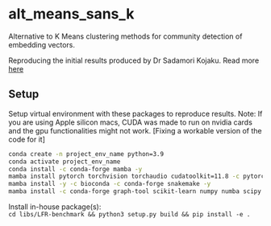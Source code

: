# alt_means_sans_k
Alternative to K Means clustering methods for community detection of embedding vectors.


Reproducing the initial results produced by Dr Sadamori Kojaku. Read more [here]([./scratchbook/Kmeans_Sadamori.pdf](https://github.com/govgandhi/alt_means_sans_k/blob/14fc9b8bd6f705d9d830d574262227013e347720/paper/20220803_testing_the_proposed_method%20-%20Sadamori%20Kojaku.pdf)) 
## Setup
Setup virtual environment with these packages to reproduce results. 
Note: If you are using Apple silicon macs, CUDA was made to run on nvidia cards and the gpu functionalities might not work. [Fixing a workable version of the code for it]

```bash
conda create -n project_env_name python=3.9  
conda activate project_env_name    
conda install -c conda-forge mamba -y  
mamba install pytorch torchvision torchaudio cudatoolkit=11.8 -c pytorch -c nvidia -y  
mamba install -y -c bioconda -c conda-forge snakemake -y  
mamba install -c conda-forge graph-tool scikit-learn numpy numba scipy pandas polars networkx seaborn matplotlib gensim ipykernel tqdm black faiss-gpu==1.7.3 -y 
```

Install in-house package(s):  
`cd libs/LFR-benchmark && python3 setup.py build && pip install -e .`
